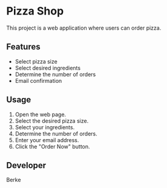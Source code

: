 # Pizza Shop

This project is a web application where users can order pizza.

## Features

- Select pizza size
- Select desired ingredients
- Determine the number of orders
- Email confirmation

## Usage

1. Open the web page.
2. Select the desired pizza size.
3. Select your ingredients.
4. Determine the number of orders.
5. Enter your email address.
6. Click the "Order Now" button.

## Developer

Berke

